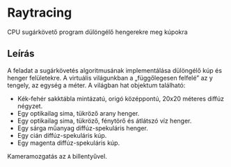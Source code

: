 # Raytracing
CPU sugárkövető program dülöngélő hengerekre meg kúpokra

## Leírás
A feladat a sugárkövetés algoritmusának implementálása dülöngélő kúp és henger felületekre. A virtuális világunkban a „függőlegesen felfelé” az y tengely, az egység a méter. A világban hat objektum található:
- Kék-fehér sakktábla mintázatú, origó középpontú, 20x20 méteres diffúz négyzet.
- Egy optikailag sima, tükröző arany henger.
- Egy optikailag sima, tükröző, fénytörő és átlátszó víz henger.
- Egy sárga műanyag diffúz-spekuláris henger.
- Egy cián diffúz-spekuláris kúp.
- Egy magenta diffúz-spekuláris kúp.

Kameramozgatás az ``A`` billentyűvel.